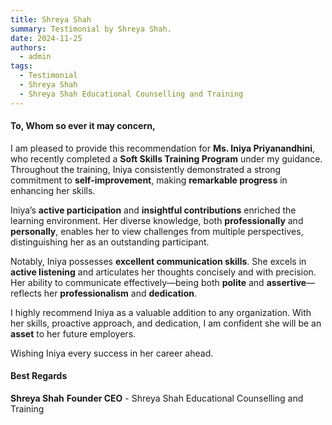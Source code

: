```yaml
---
title: Shreya Shah
summary: Testimonial by Shreya Shah.
date: 2024-11-25
authors:
  - admin
tags:
  - Testimonial
  - Shreya Shah
  - Shreya Shah Educational Counselling and Training
---
```


#### To, Whom so ever it may concern,

I am pleased to provide this recommendation for **Ms. Iniya Priyanandhini**, who recently completed a **Soft Skills Training Program** under my guidance. Throughout the training, Iniya consistently demonstrated a strong commitment to **self-improvement**, making **remarkable progress** in enhancing her skills.

Iniya’s **active participation** and **insightful contributions** enriched the learning environment. Her diverse knowledge, both **professionally** and **personally**, enables her to view challenges from multiple perspectives, distinguishing her as an outstanding participant.

Notably, Iniya possesses **excellent communication skills**. She excels in **active listening** and articulates her thoughts concisely and with precision. Her ability to communicate effectively—being both **polite** and **assertive**—reflects her **professionalism** and **dedication**.

I highly recommend Iniya as a valuable addition to any organization. With her skills, proactive approach, and dedication, I am confident she will be an **asset** to her future employers.

Wishing Iniya every success in her career ahead.

#### Best Regards
**Shreya Shah**
**Founder CEO** - Shreya Shah Educational Counselling and Training